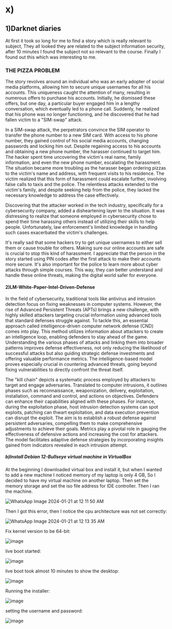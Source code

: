 # x)

## 1)Darknet diaries

At first it took so long for me to find a story which is really relevant to subject, They all looked they are related to the subject information security, after 10 minutes I 
found the subject not so relevant to the course. Finally I found out this which was interesting to me.

### THE PIZZA PROBLEM

The story revolves around an individual who was an early adopter of social media platforms, allowing him to secure unique usernames for all his accounts. This uniqueness caught the attention of many, resulting in numerous offers to purchase his accounts. Initially, he dismissed these offers, but one day, a particular buyer engaged him in a lengthy conversation, which eventually led to a phone call. Suddenly, he realized that his phone was no longer functioning, and he discovered that he had fallen victim to a "SIM-swap" attack.

In a SIM-swap attack, the perpetrators convince the SIM operator to transfer the phone number to a new SIM card. With access to his phone number, they gained control of his social media accounts, changing passwords and locking him out. Despite regaining access to his accounts and obtaining a new phone number, the harasser continued to target him. The hacker spent time uncovering the victim's real name, family information, and even the new phone number, escalating the harassment.
The situation became more troubling as the harasser began ordering pizzas to the victim's name and address, with frequent visits to his residence. The victim realized that this form of harassment could escalate further, involving false calls to taxis and the police. The relentless attacks extended to the victim's family, and despite seeking help from the police, they lacked the necessary knowledge to address the case effectively.

Discovering that the attacker worked in the tech industry, specifically for a cybersecurity company, added a disheartening layer to the situation. It was distressing to realize that someone employed in cybersecurity chose to spend their time harassing others instead of utilizing their skills to help people. Unfortunately, law enforcement's limited knowledge in handling such cases exacerbated the victim's challenges.

It's really sad that some hackers try to get unique usernames to either sell them or cause trouble for others. Making sure our online accounts are safe is crucial to stop this kind of harassment. I appreciate that the person in the story started using PIN codes after the first attack to make their accounts more secure. It's also important for the police to learn more about cyber attacks through simple courses. This way, they can better understand and handle these online threats, making the digital world safer for everyone.

#### 2)LM-White-Paper-Intel-Driven-Defense 

In the field of cybersecurity, traditional tools like antivirus and intrusion detection focus on fixing weaknesses in computer systems. However, the rise of Advanced Persistent Threats (APTs) brings a new challenge, with highly skilled attackers targeting crucial information using advanced tools that standard defenses struggle against. To tackle this, an essential approach called intelligence-driven computer network defense (CND) comes into play. This method utilizes information about attackers to create an intelligence loop, enabling defenders to stay ahead of the game. Understanding the various phases of attacks and linking them into broader patterns improves defense effectiveness, not only reducing the likelihood of successful attacks but also guiding strategic defense investments and offering valuable performance metrics. The intelligence-based model proves especially crucial in countering advanced threats, going beyond fixing vulnerabilities to directly confront the threat itself.

The "kill chain" depicts a systematic process employed by attackers to target and engage adversaries. Translated to computer intrusions, it outlines phases such as reconnaissance, weaponization, delivery, exploitation, installation, command and control, and actions on objectives. Defenders can enhance their capabilities aligned with these phases. For instance, during the exploitation phase, host intrusion detection systems can spot exploits, patching can thwart exploitation, and data execution prevention can disrupt the exploit. The aim is to establish a robust defense against persistent adversaries, compelling them to make comprehensive adjustments to achieve their goals. Metrics play a pivotal role in gauging the effectiveness of defensive actions and increasing the cost for attackers. The model facilitates adaptive defense strategies by incorporating insights gained from indicators revealed in each intrusion attempt.

##### b)Install Debian 12-Bullseye virtual machine in VirtualBox

At the beginning I downloaded virtual box and install it, but when I wanted to add a new machine I noticed memory of my laptop is only 4 GB, So I decided to have my virtual machine on another laptop. Then set the memory storage and set the iso file address for IDE controller. Then I ran the machine.

![WhatsApp Image 2024-01-21 at 12 11 50 AM](https://github.com/KianaMo/Information-security-HW/assets/103313085/9d69c5a3-0c71-46a9-b758-8acafd796f55)

Then I got this error, then I notice the cpu architecture was not set correctly:

![WhatsApp Image 2024-01-21 at 12 13 35 AM](https://github.com/KianaMo/Information-security-HW/assets/103313085/8143fd78-eaca-4b3e-9cfc-5a095f6452ba)

Fix kernel version to be 64-bit:

![image](https://github.com/KianaMo/Information-security-HW/assets/103313085/d85ddafd-7568-4e20-b9a5-cb60ec6081d3)

live boot started:

![image](https://github.com/KianaMo/Information-security-HW/assets/103313085/706e31c3-ca5e-45c9-b34e-71eb39edef1f)


live boot took almost 10 minutes to show the desktop:

![image](https://github.com/KianaMo/Information-security-HW/assets/103313085/3b4b72b5-89e9-4310-8715-efb85b4ff650)

Running the installer:

![image](https://github.com/KianaMo/Information-security-HW/assets/103313085/6747444f-2f22-415c-807c-13a2f957ef61)

setting the username and password:

![image](https://github.com/KianaMo/Information-security-HW/assets/103313085/87538d6e-0e22-44f9-bd4a-a6a743500a25)












